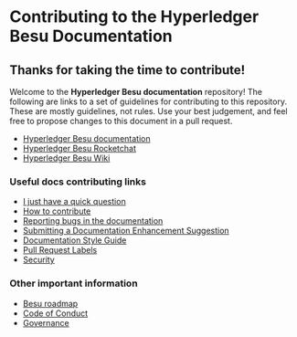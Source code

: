 # Contributing to the Hyperledger Besu Documentation

## Thanks for taking the time to contribute!

Welcome to the **Hyperledger Besu documentation** repository! The following are
links to a set of guidelines for contributing to this repository. These are
mostly guidelines, not rules. Use your best judgement, and feel free to propose
changes to this document in a pull request.

* [Hyperledger Besu documentation](http://besu.hyperledger.org/)
* [Hyperledger Besu Rocketchat](https://chat.hyperledger.org/channel/besu)
* [Hyperledger Besu Wiki](https://wiki.hyperledger.org/display/BESU/Hyperledger+Besu)

### Useful docs contributing links

* [I just have a quick question](https://wiki.hyperledger.org/display/BESU/I+just+have+a+quick+question)
* [How to contribute](https://wiki.hyperledger.org/display/BESU/How+to+Contribute)
* [Reporting bugs in the documentation](https://wiki.hyperledger.org/display/BESU/Reporting+Bugs+in+the+Doc)
* [Submitting a Documentation Enhancement Suggestion](https://wiki.hyperledger.org/display/BESU/Suggesting+Documentation+Enhancements)
* [Documentation Style Guide](https://wiki.hyperledger.org/display/BESU/Besu+Documentation+Style+Guide)
* [Pull Request Labels](https://wiki.hyperledger.org/display/BESU/Pull+Request+Labels)
* [Security](SECURITY.md)

### Other important information

* [Besu roadmap](https://wiki.hyperledger.org/display/BESU/Roadmap)
* [Code of Conduct](https://wiki.hyperledger.org/display/BESU/Code+of+Conduct)
* [Governance](https://wiki.hyperledger.org/display/BESU/Governance)

